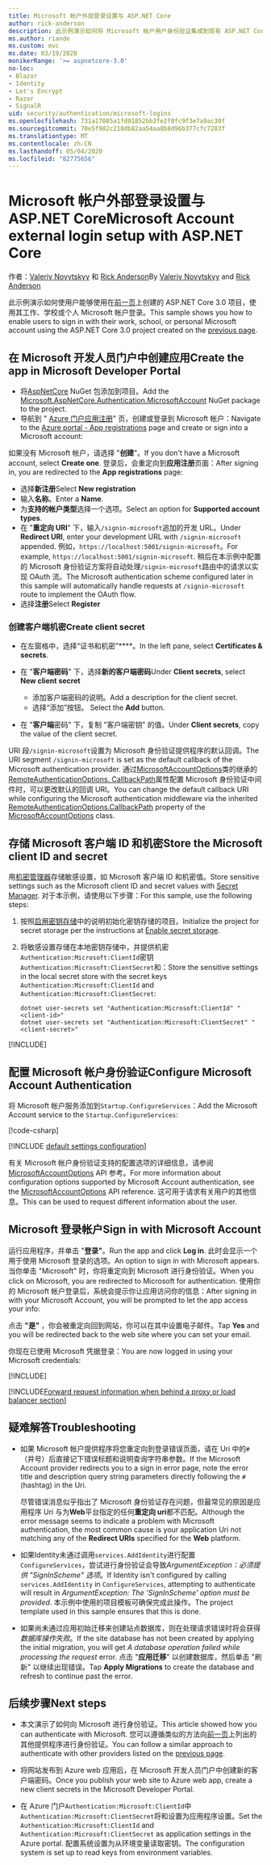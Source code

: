 ```yaml
---
title: Microsoft 帐户外部登录设置与 ASP.NET Core
author: rick-anderson
description: 此示例演示如何将 Microsoft 帐户用户身份验证集成到现有 ASP.NET Core 应用中。
ms.author: riande
ms.custom: mvc
ms.date: 03/19/2020
monikerRange: '>= aspnetcore-3.0'
no-loc:
- Blazor
- Identity
- Let's Encrypt
- Razor
- SignalR
uid: security/authentication/microsoft-logins
ms.openlocfilehash: 731a17085a1fd01852bb3fe2f0fc9f3e7a9ac30f
ms.sourcegitcommit: 70e5f982c218db82aa54aa8b8d96b377cfc7283f
ms.translationtype: MT
ms.contentlocale: zh-CN
ms.lasthandoff: 05/04/2020
ms.locfileid: "82775656"
---
```

# <a name="microsoft-account-external-login-setup-with-aspnet-core"></a><span data-ttu-id="ced3d-103">Microsoft 帐户外部登录设置与 ASP.NET Core</span><span class="sxs-lookup"><span data-stu-id="ced3d-103">Microsoft Account external login setup with ASP.NET Core</span></span>

<span data-ttu-id="ced3d-104">作者：[Valeriy Novytskyy](https://github.com/01binary) 和 [Rick Anderson](https://twitter.com/RickAndMSFT)</span><span class="sxs-lookup"><span data-stu-id="ced3d-104">By [Valeriy Novytskyy](https://github.com/01binary) and [Rick Anderson](https://twitter.com/RickAndMSFT)</span></span>

<span data-ttu-id="ced3d-105">此示例演示如何使用户能够使用在[前一页](xref:security/authentication/social/index)上创建的 ASP.NET Core 3.0 项目，使用其工作、学校或个人 Microsoft 帐户登录。</span><span class="sxs-lookup"><span data-stu-id="ced3d-105">This sample shows you how to enable users to sign in with their work, school, or personal Microsoft account using the ASP.NET Core 3.0 project created on the [previous page](xref:security/authentication/social/index).</span></span>

## <a name="create-the-app-in-microsoft-developer-portal"></a><span data-ttu-id="ced3d-106">在 Microsoft 开发人员门户中创建应用</span><span class="sxs-lookup"><span data-stu-id="ced3d-106">Create the app in Microsoft Developer Portal</span></span>

* <span data-ttu-id="ced3d-107">将[AspNetCore](https://www.nuget.org/packages/Microsoft.AspNetCore.Authentication.MicrosoftAccount/) NuGet 包添加到项目。</span><span class="sxs-lookup"><span data-stu-id="ced3d-107">Add the [Microsoft.AspNetCore.Authentication.MicrosoftAccount](https://www.nuget.org/packages/Microsoft.AspNetCore.Authentication.MicrosoftAccount/) NuGet package to the project.</span></span>
* <span data-ttu-id="ced3d-108">导航到 " [Azure 门户应用注册](https://go.microsoft.com/fwlink/?linkid=2083908)" 页，创建或登录到 Microsoft 帐户：</span><span class="sxs-lookup"><span data-stu-id="ced3d-108">Navigate to the [Azure portal - App registrations](https://go.microsoft.com/fwlink/?linkid=2083908) page and create or sign into a Microsoft account:</span></span>

<span data-ttu-id="ced3d-109">如果没有 Microsoft 帐户，请选择 "**创建**"。</span><span class="sxs-lookup"><span data-stu-id="ced3d-109">If you don't have a Microsoft account, select **Create one**.</span></span> <span data-ttu-id="ced3d-110">登录后，会重定向到**应用注册**页面：</span><span class="sxs-lookup"><span data-stu-id="ced3d-110">After signing in, you are redirected to the **App registrations** page:</span></span>

* <span data-ttu-id="ced3d-111">选择**新注册**</span><span class="sxs-lookup"><span data-stu-id="ced3d-111">Select **New registration**</span></span>
* <span data-ttu-id="ced3d-112">输入**名称**。</span><span class="sxs-lookup"><span data-stu-id="ced3d-112">Enter a **Name**.</span></span>
* <span data-ttu-id="ced3d-113">为**支持的帐户类型**选择一个选项。</span><span class="sxs-lookup"><span data-stu-id="ced3d-113">Select an option for **Supported account types**.</span></span>  <!-- Accounts for any org work with MS domain accounts. Most folks probably want the last option, personal MS accounts. It took 24 hours after setting this up for the keys to work -->
* <span data-ttu-id="ced3d-114">在 "**重定向 URI**" 下，输入`/signin-microsoft`追加的开发 URL。</span><span class="sxs-lookup"><span data-stu-id="ced3d-114">Under **Redirect URI**, enter your development URL with `/signin-microsoft` appended.</span></span> <span data-ttu-id="ced3d-115">例如，`https://localhost:5001/signin-microsoft`。</span><span class="sxs-lookup"><span data-stu-id="ced3d-115">For example, `https://localhost:5001/signin-microsoft`.</span></span> <span data-ttu-id="ced3d-116">稍后在本示例中配置的 Microsoft 身份验证方案将自动处理`/signin-microsoft`路由中的请求以实现 OAuth 流。</span><span class="sxs-lookup"><span data-stu-id="ced3d-116">The Microsoft authentication scheme configured later in this sample will automatically handle requests at `/signin-microsoft` route to implement the OAuth flow.</span></span>
* <span data-ttu-id="ced3d-117">选择**注册**</span><span class="sxs-lookup"><span data-stu-id="ced3d-117">Select **Register**</span></span>

### <a name="create-client-secret"></a><span data-ttu-id="ced3d-118">创建客户端机密</span><span class="sxs-lookup"><span data-stu-id="ced3d-118">Create client secret</span></span>

* <span data-ttu-id="ced3d-119">在左窗格中，选择“证书和机密”\*\*\*\*。</span><span class="sxs-lookup"><span data-stu-id="ced3d-119">In the left pane, select **Certificates & secrets**.</span></span>
* <span data-ttu-id="ced3d-120">在 "**客户端密码**" 下，选择**新的客户端密码**</span><span class="sxs-lookup"><span data-stu-id="ced3d-120">Under **Client secrets**, select **New client secret**</span></span>

  * <span data-ttu-id="ced3d-121">添加客户端密码的说明。</span><span class="sxs-lookup"><span data-stu-id="ced3d-121">Add a description for the client secret.</span></span>
  * <span data-ttu-id="ced3d-122">选择“添加”按钮。 </span><span class="sxs-lookup"><span data-stu-id="ced3d-122">Select the **Add** button.</span></span>

* <span data-ttu-id="ced3d-123">在 "**客户端**密码" 下，复制 "客户端密钥" 的值。</span><span class="sxs-lookup"><span data-stu-id="ced3d-123">Under **Client secrets**, copy the value of the client secret.</span></span>

<span data-ttu-id="ced3d-124">URI 段`/signin-microsoft`设置为 Microsoft 身份验证提供程序的默认回调。</span><span class="sxs-lookup"><span data-stu-id="ced3d-124">The URI segment `/signin-microsoft` is set as the default callback of the Microsoft authentication provider.</span></span> <span data-ttu-id="ced3d-125">通过[MicrosoftAccountOptions](/dotnet/api/microsoft.aspnetcore.authentication.microsoftaccount.microsoftaccountoptions)类的继承的[RemoteAuthenticationOptions. CallbackPath](/dotnet/api/microsoft.aspnetcore.authentication.remoteauthenticationoptions.callbackpath)属性配置 Microsoft 身份验证中间件时，可以更改默认的回调 URI。</span><span class="sxs-lookup"><span data-stu-id="ced3d-125">You can change the default callback URI while configuring the Microsoft authentication middleware via the inherited [RemoteAuthenticationOptions.CallbackPath](/dotnet/api/microsoft.aspnetcore.authentication.remoteauthenticationoptions.callbackpath) property of the [MicrosoftAccountOptions](/dotnet/api/microsoft.aspnetcore.authentication.microsoftaccount.microsoftaccountoptions) class.</span></span>

## <a name="store-the-microsoft-client-id-and-secret"></a><span data-ttu-id="ced3d-126">存储 Microsoft 客户端 ID 和机密</span><span class="sxs-lookup"><span data-stu-id="ced3d-126">Store the Microsoft client ID and secret</span></span>

<span data-ttu-id="ced3d-127">用[机密管理器](xref:security/app-secrets)存储敏感设置，如 Microsoft 客户端 ID 和机密值。</span><span class="sxs-lookup"><span data-stu-id="ced3d-127">Store sensitive settings such as the Microsoft client ID and secret values with [Secret Manager](xref:security/app-secrets).</span></span> <span data-ttu-id="ced3d-128">对于本示例，请使用以下步骤：</span><span class="sxs-lookup"><span data-stu-id="ced3d-128">For this sample, use the following steps:</span></span>

1. <span data-ttu-id="ced3d-129">按照[启用密钥存储](xref:security/app-secrets#enable-secret-storage)中的说明初始化密钥存储的项目。</span><span class="sxs-lookup"><span data-stu-id="ced3d-129">Initialize the project for secret storage per the instructions at [Enable secret storage](xref:security/app-secrets#enable-secret-storage).</span></span>
1. <span data-ttu-id="ced3d-130">将敏感设置存储在本地密钥存储中，并提供机密`Authentication:Microsoft:ClientId`密钥`Authentication:Microsoft:ClientSecret`和：</span><span class="sxs-lookup"><span data-stu-id="ced3d-130">Store the sensitive settings in the local secret store with the secret keys `Authentication:Microsoft:ClientId` and `Authentication:Microsoft:ClientSecret`:</span></span>

    ```dotnetcli
    dotnet user-secrets set "Authentication:Microsoft:ClientId" "<client-id>"
    dotnet user-secrets set "Authentication:Microsoft:ClientSecret" "<client-secret>"
    ```

[!INCLUDE[](~/includes/environmentVarableColon.md)]

## <a name="configure-microsoft-account-authentication"></a><span data-ttu-id="ced3d-131">配置 Microsoft 帐户身份验证</span><span class="sxs-lookup"><span data-stu-id="ced3d-131">Configure Microsoft Account Authentication</span></span>

<span data-ttu-id="ced3d-132">将 Microsoft 帐户服务添加到`Startup.ConfigureServices`：</span><span class="sxs-lookup"><span data-stu-id="ced3d-132">Add the Microsoft Account service to the `Startup.ConfigureServices`:</span></span>

[!code-csharp[](~/security/authentication/social/social-code/3.x/StartupMS3x.cs?name=snippet&highlight=10-14)]

[!INCLUDE [default settings configuration](includes/default-settings.md)]

<span data-ttu-id="ced3d-133">有关 Microsoft 帐户身份验证支持的配置选项的详细信息，请参阅[MicrosoftAccountOptions](/dotnet/api/microsoft.aspnetcore.builder.microsoftaccountoptions) API 参考。</span><span class="sxs-lookup"><span data-stu-id="ced3d-133">For more information about configuration options supported by Microsoft Account authentication, see the [MicrosoftAccountOptions](/dotnet/api/microsoft.aspnetcore.builder.microsoftaccountoptions) API reference.</span></span> <span data-ttu-id="ced3d-134">这可用于请求有关用户的其他信息。</span><span class="sxs-lookup"><span data-stu-id="ced3d-134">This can be used to request different information about the user.</span></span>

## <a name="sign-in-with-microsoft-account"></a><span data-ttu-id="ced3d-135">Microsoft 登录帐户</span><span class="sxs-lookup"><span data-stu-id="ced3d-135">Sign in with Microsoft Account</span></span>

<span data-ttu-id="ced3d-136">运行应用程序，并单击 "**登录"**。</span><span class="sxs-lookup"><span data-stu-id="ced3d-136">Run the app and click **Log in**.</span></span> <span data-ttu-id="ced3d-137">此时会显示一个用于使用 Microsoft 登录的选项。</span><span class="sxs-lookup"><span data-stu-id="ced3d-137">An option to sign in with Microsoft appears.</span></span> <span data-ttu-id="ced3d-138">当你单击 "Microsoft" 时，你将重定向到 Microsoft 进行身份验证。</span><span class="sxs-lookup"><span data-stu-id="ced3d-138">When you click on Microsoft, you are redirected to Microsoft for authentication.</span></span> <span data-ttu-id="ced3d-139">使用你的 Microsoft 帐户登录后，系统会提示你让应用访问你的信息：</span><span class="sxs-lookup"><span data-stu-id="ced3d-139">After signing in with your Microsoft Account, you will be prompted to let the app access your info:</span></span>

<span data-ttu-id="ced3d-140">点击 **"是"** ，你会被重定向回到网站，你可以在其中设置电子邮件。</span><span class="sxs-lookup"><span data-stu-id="ced3d-140">Tap **Yes** and you will be redirected back to the web site where you can set your email.</span></span>

<span data-ttu-id="ced3d-141">你现在已使用 Microsoft 凭据登录：</span><span class="sxs-lookup"><span data-stu-id="ced3d-141">You are now logged in using your Microsoft credentials:</span></span>

[!INCLUDE[](includes/chain-auth-providers.md)]

[!INCLUDE[Forward request information when behind a proxy or load balancer section](includes/forwarded-headers-middleware.md)]

## <a name="troubleshooting"></a><span data-ttu-id="ced3d-142">疑难解答</span><span class="sxs-lookup"><span data-stu-id="ced3d-142">Troubleshooting</span></span>

* <span data-ttu-id="ced3d-143">如果 Microsoft 帐户提供程序将您重定向到登录错误页面，请在 Uri 中的`#` （井号）后直接记下错误标题和说明查询字符串参数。</span><span class="sxs-lookup"><span data-stu-id="ced3d-143">If the Microsoft Account provider redirects you to a sign in error page, note the error title and description query string parameters directly following the `#` (hashtag) in the Uri.</span></span>

  <span data-ttu-id="ced3d-144">尽管错误消息似乎指出了 Microsoft 身份验证存在问题，但最常见的原因是应用程序 Uri 与为**Web**平台指定的任何**重定向 uri**都不匹配。</span><span class="sxs-lookup"><span data-stu-id="ced3d-144">Although the error message seems to indicate a problem with Microsoft authentication, the most common cause is your application Uri not matching any of the **Redirect URIs** specified for the **Web** platform.</span></span>
* <span data-ttu-id="ced3d-145">如果Identity未通过调用`services.AddIdentity`进行配置`ConfigureServices`，尝试进行身份验证会导致*ArgumentException：必须提供 "SignInScheme" 选项*。</span><span class="sxs-lookup"><span data-stu-id="ced3d-145">If Identity isn't configured by calling `services.AddIdentity` in `ConfigureServices`, attempting to authenticate will result in *ArgumentException: The 'SignInScheme' option must be provided*.</span></span> <span data-ttu-id="ced3d-146">本示例中使用的项目模板可确保完成此操作。</span><span class="sxs-lookup"><span data-stu-id="ced3d-146">The project template used in this sample ensures that this is done.</span></span>
* <span data-ttu-id="ced3d-147">如果尚未通过应用初始迁移来创建站点数据库，则在处理请求错误时将会获得*数据库操作失败*。</span><span class="sxs-lookup"><span data-stu-id="ced3d-147">If the site database has not been created by applying the initial migration, you will get *A database operation failed while processing the request* error.</span></span> <span data-ttu-id="ced3d-148">点击 "**应用迁移**" 以创建数据库，然后单击 "刷新" 以继续出现错误。</span><span class="sxs-lookup"><span data-stu-id="ced3d-148">Tap **Apply Migrations** to create the database and refresh to continue past the error.</span></span>

## <a name="next-steps"></a><span data-ttu-id="ced3d-149">后续步骤</span><span class="sxs-lookup"><span data-stu-id="ced3d-149">Next steps</span></span>

* <span data-ttu-id="ced3d-150">本文演示了如何向 Microsoft 进行身份验证。</span><span class="sxs-lookup"><span data-stu-id="ced3d-150">This article showed how you can authenticate with Microsoft.</span></span> <span data-ttu-id="ced3d-151">您可以遵循类似的方法向[前一页](xref:security/authentication/social/index)上列出的其他提供程序进行身份验证。</span><span class="sxs-lookup"><span data-stu-id="ced3d-151">You can follow a similar approach to authenticate with other providers listed on the [previous page](xref:security/authentication/social/index).</span></span>

* <span data-ttu-id="ced3d-152">将网站发布到 Azure web 应用后，在 Microsoft 开发人员门户中创建新的客户端密码。</span><span class="sxs-lookup"><span data-stu-id="ced3d-152">Once you publish your web site to Azure web app, create a new client secrets in the Microsoft Developer Portal.</span></span>

* <span data-ttu-id="ced3d-153">在 Azure 门户`Authentication:Microsoft:ClientId`中`Authentication:Microsoft:ClientSecret`将和设置为应用程序设置。</span><span class="sxs-lookup"><span data-stu-id="ced3d-153">Set the `Authentication:Microsoft:ClientId` and `Authentication:Microsoft:ClientSecret` as application settings in the Azure portal.</span></span> <span data-ttu-id="ced3d-154">配置系统设置为从环境变量读取密钥。</span><span class="sxs-lookup"><span data-stu-id="ced3d-154">The configuration system is set up to read keys from environment variables.</span></span>
